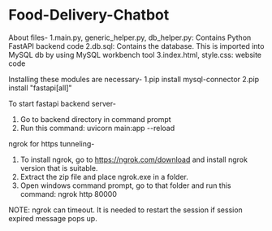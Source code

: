 # Food-Delivery-Chatbot

About files-
1.main.py, generic_helper.py, db_helper.py: Contains Python FastAPI backend code
2.db.sql: Contains the database. This is imported into MySQL db by using MySQL workbench tool
3.index.html, style.css: website code

Installing these modules are necessary-
1.pip install mysql-connector
2.pip install "fastapi[all]"

To start fastapi backend server-
1. Go to backend directory in command prompt
2. Run this command: uvicorn main:app --reload

ngrok for https tunneling-
1. To install ngrok, go to https://ngrok.com/download and install ngrok version that is suitable.
2. Extract the zip file and place ngrok.exe in a folder.
3. Open windows command prompt, go to that folder and run this command: ngrok http 80000

NOTE: ngrok can timeout. It is needed to restart the session if session expired message pops up.
